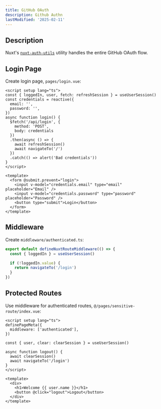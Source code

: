 ```yaml
---
title: GitHub OAuth
description: Github Authn
lastModified: '2025-02-11'
---
```


## Description

Nuxt's [`nuxt-auth-utils`](../authn/nuxt-auth-utils.md) utility handles the entire GitHub OAuth flow.




## Login Page

Create login page, `pages/login.vue`:

```vue
<script setup lang="ts">
const { loggedIn, user, fetch: refreshSession } = useUserSession()
const credentials = reactive({
  email: '',
  password: '',
})
async function login() {
  $fetch('/api/login', {
    method: 'POST',
    body: credentials
  })
  .then(async () => {
    await refreshSession()
    await navigateTo('/')
  })
  .catch(() => alert('Bad credentials'))
}
</script>

<template>
  <form @submit.prevent="login">
    <input v-model="credentials.email" type="email" placeholder="Email" />
    <input v-model="credentials.password" type="password" placeholder="Password" />
    <button type="submit">Login</button>
  </form>
</template>
```

## Middleware

Create `middleware/authenticated.ts`:

```ts
export default defineNuxtRouteMiddleware(() => {
  const { loggedIn } = useUserSession()

  if (!loggedIn.value) {
    return navigateTo('/login')
  }
})
```

## Protected Routes

Use middleware for authenticated routes, `@/pages/sensitive-route/index.vue`:

```vue
<script setup lang="ts">
definePageMeta({
  middleware: ['authenticated'],
})

const { user, clear: clearSession } = useUserSession()

async function logout() {
  await clearSession()
  await navigateTo('/login')
}
</script>

<template>
  <div>
    <h1>Welcome {{ user.name }}</h1>
    <button @click="logout">Logout</button>
  </div>
</template>
```
